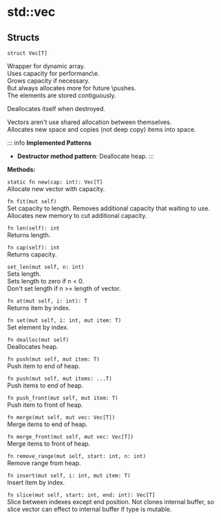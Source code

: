 # std::vec

## Structs
```jule
struct Vec[T]
```
Wrapper for dynamic array.\
Uses capacity for performanc\e.\
Grows capacity if necessary.\
But always allocates more for future \pushes.\
The elements are stored contiguously.

Deallocates itself when destroyed.

Vectors aren't use shared allocation between themselves.\
Allocates new space and copies (not deep copy) items into space.

::: info
**Implemented Patterns**
- **Destructor method pattern**: Deallocate heap.
:::

**Methods:**

`static fn new(cap: int): Vec[T]` \
Allocate new vector with capacity. 

`fn fit(mut self)`\
Set capacity to length. Removes additional capacity that waiting to use. Allocates new memory to cut additional capacity.

`fn len(self): int`\
Returns length.

`fn cap(self): int`\
Returns capacity.

`set_len(mut self, n: int)`\
Sets length.\
Sets length to zero if n < 0.\
Don't set length if n >= length of vector.

`fn at(mut self, i: int): T`\
Returns item by index.

`fn set(mut self, i: int, mut item: T)`\
Set element by index.

`fn dealloc(mut self)`\
Deallocates heap.

`fn push(mut self, mut item: T)`\
Push item to end of heap.

`fn push(mut self, mut items: ...T)`\
Push items to end of heap.

`fn push_front(mut self, mut item: T)`\
Push item to front of heap.

`fn merge(mut self, mut vec: Vec[T])`\
Merge items to end of heap.

`fn merge_front(mut self, mut vec: Vec[T])`\
Merge items to front of heap.

`fn remove_range(mut self, start: int, n: int)`\
Remove range from heap.

`fn insert(mut self, i: int, mut item: T)`\
Insert item by index.

`fn slice(mut self, start: int, end: int): Vec[T]`\
Slice between indexes except end position. Not clones internal buffer, so slice vector can effect to internal buffer if type is mutable.

